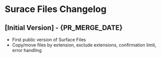 # Surace Files Changelog

## [Initial Version] - {PR_MERGE_DATE}
- First public version of Surface Files
- Copy/move files by extension, exclude extensions, confirmation limit, error handling